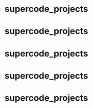 # supercode_projects
# supercode_projects
# supercode_projects
# supercode_projects
# supercode_projects
